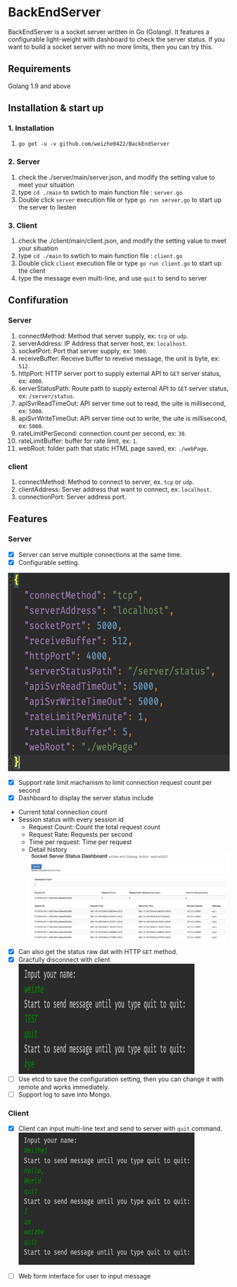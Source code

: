 # BackEndServer

BackEndServer is a socket server written in Go (Golang). It features a configurable light-weight with dashboard to check the server status. If you want to build a socket server with no more limits, then you can try this.

## Requirements
Golang 1.9 and above

## Installation & start up
### 1. Installation
1. `go get -u -v github.com/weizhe0422/BackEndServer`

### 2. Server
1. check the ./server/main/server.json, and modify the setting value to meet your situation
2. type `cd ./main` to swtich to main function file : `server.go`
3. Double click `server` execution file or type `go run server.go` to start up the server to liesten

### 3. Client
1. check the ./client/main/client.json, and modify the setting value to meet your situation
2. type `cd ./main` to swtich to main function file : `client.go`
3. Double click `client` execution file or type `go run client.go` to start up the client
4. type the message even multi-line, and use `quit` to send to server

## Confifuration
### Server
1. connectMethod: Method that server supply, ex: `tcp` or `udp`.
2. serverAddress: IP Address that server host, ex: `localhost`.
3. socketPort: Port that server supply, ex: `5000`.
4. receiveBuffer: Receive buffer to reveive message, the unit is byte, ex: `512`.
5. httpPort: HTTP server port to supply external API to `GET` server status, ex: `4000`.
6. serverStatusPath: Route path to supply external API to `GET` server status, ex: `/server/status`.
7. apiSvrReadTimeOut: API server time out to read, the uite is millisecond, ex: `5000`.
8. apiSvrWriteTimeOut: API server time out to write, the uite is millisecond, ex: `5000`.
9. rateLimitPerSecond: connection count per second, ex: `30`.
10. rateLimitBuffer: buffer for rate limit, ex: `1`.
11. webRoot: folder path that static HTML page saved, ex: `./webPage`.

### client
1. connectMethod: Method to connect to server, ex. `tcp` or `udp`.
2. clientAddress: Server address that want to connect, ex: `localhost`.
3. connectionPort: Server address port.

## Features
### Server
- [X] Server can serve multiple connections at the same time.
- [X] Configurable setting.

<img src="https://github.com/weizhe0422/BackEndServer/blob/main/img/ConfigurationSetting.png" width="650" height="450" alt="ConfigurationSetting"/>

- [X] Support rate limit machanism to limit connection request count per second
- [X] Dashboard to display the server status include
- Current total connection count
- Session status with every session id
    - Request Count: Count the total request count
    - Request Rate: Requests per second
    - Time per request: Time per request
    - Detail history
      ![ServerStatusDashboard](https://github.com/weizhe0422/BackEndServer/blob/main/img/ServerStatusDashboard.png)
- [X] Can also get the status raw dat with HTTP `GET` method.
- [X] Gracfully disconnect with client
  <img src="https://github.com/weizhe0422/BackEndServer/blob/main/img/ClientBye.png" width="400" height="250" alt="ClientBye"/>
- [ ] Use etcd to save the configuration setting, then you can change it with remote and works immediately.
- [ ] Support log to save into Mongo.

### Client
- [X] Client can input multi-line text and send to server with `quit` command.
  <img src="https://github.com/weizhe0422/BackEndServer/blob/main/img/ClintMultilineInput.png" width="400" height="300" alt="ClintMultilineInput"/>

- [ ] Web form interface for user to input message